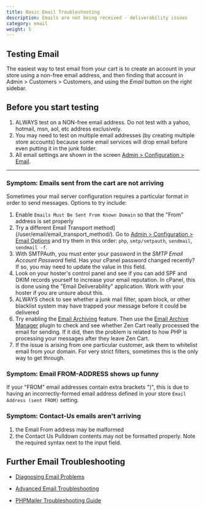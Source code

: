 ```yaml
---
title: Basic Email Troubleshooting
description: Emails are not being received - deliverability issues 
category: email
weight: 5 
---
```


## Testing Email 
The easiest way to test email from your cart is to create an account in your store using a non-free email address, and then finding that account in Admin > Customers > Customers, and using the _Email_ button on the right sidebar.

## Before you start testing
1. ALWAYS test on a NON-free email address.  Do not test with a yahoo, hotmail, msn, aol, etc address exclusively.  
1. You may need to test on multiple email addresses (by creating multiple store accounts) because some email services will drop email before even putting it in the junk folder. 
1. All email settings are shown in the screen [Admin > Configuration > Email](/user/admin_pages/configuration/configuration_emailoptions/). 

<hr>

### Symptom: Emails sent from the cart are not arriving
Sometimes your mail server configuration requires a particular format in order to send messages.
Options to try include:

1. Enable `Emails Must Be Sent From Known Domain` so that the "From" address is set properly
1. Try a different Email Transport method](/user/email/email_transport_method/). 
Go to [Admin > Configuration > Email Options](/user/admin_pages/configuration/configuration_emailoptions/) and try them in this order: `php`, `smtp/smtpauth`, `sendmail`, `sendmail -f`. 
1. With SMTPAuth, you must enter your password in the _SMTP Email Account Password_ field.  Has your cPanel password changed recently?  If so, you may need to update the value in this field. 
1. Look on your hoster's control panel and see if you can add SPF and DKIM records yourself to increase your email reputation.  In cPanel, this is done using the "Email Deliverability" application.   Work with your hoster if you are unsure about this. 
1. ALWAYS check to see whether a junk mail filter, spam block, or other blacklist system may have trapped your message before it could be delivered
1. Try enabling the [Email Archiving](/user/admin_pages/configuration/configuration_emailoptions/#email_archiving_active) feature. Then use the [Email Archive Manager](/user/email/email_archive_manager/) plugin to check and see whether Zen Cart really processed the email for sending. If it did, then the problem is related to how PHP is processing your messages after they leave Zen Cart. 
1. If the issue is arising from one particular customer, ask them to whitelist email from your domain.  For very strict filters, sometimes this is the only way to get through. 

### Symptom: Email FROM-ADDRESS shows up funny
If your "FROM" email addresses contain extra brackets ")", this is due to having an incorrectly-formed email address defined in your store `Email Address (sent FROM)` setting.

### Symptom: Contact-Us emails aren't arriving

1. the Email From address may be malformed
1. the Contact Us Pulldown contents may not be formatted properly. Note the required syntax next to the input field.

## Further Email Troubleshooting

* [Diagnosing Email Problems](/user/email/email_introduction/#diagnosing-problems)

* [Advanced Email Troubleshooting](/user/email/advanced_email_troubleshooting/)

* [PHPMailer Troubleshooting Guide](https://github.com/PHPMailer/PHPMailer/wiki/Troubleshooting)

